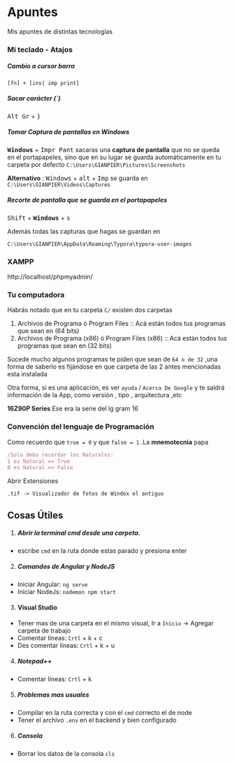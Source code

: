 # Apuntes

Mis apuntes de distintas tecnologías



### Mi teclado - Atajos

##### Cambio a cursor barra

````
[fn] + [ins| imp print]
````

##### Sacar carácter (`)

<kbd>Alt Gr</kbd> + <kbd>}</kbd>

##### Tomar Captura de pantallas en Windows

<kbd>**Windows**</kbd> + <kbd>Impr Pant</kbd>  sacaras una **captura de pantalla** que no se queda en el portapapeles, sino que en su lugar se guarda automáticamente en tu carpeta por defecto `C:\Users\GIANPIER\Pictures\Screenshots`

**Alternativo** :  <kbd>Windows</kbd> + <kbd>alt</kbd> + <kbd>Imp</kbd> se guarda en `C:\Users\GIANPIER\Videos\Captures`



##### Recorte de pantalla que se guarda en el portapapeles

<kbd>Shift</kbd>  + <kbd>**Windows**</kbd> + <kbd>s</kbd> 

Además todas las capturas que hagas se guardan en

```
C:\Users\GIANPIER\AppData\Roaming\Typora\typora-user-images
```



### XAMPP

http://localhost/phpmyadmin/



### Tu computadora

Habrás notado que en tu carpeta `C/` existen dos carpetas

1. Archivos de Programa ó Program Files :: Acá están todos tus programas que sean en (64 bits)
2. Archivos de Programa (x86) ó Program Files (x86) :: Acá están todos tus programas que sean en (32 bits)

Sucede mucho algunos programas te piden que sean de `64 o de 32` ,una forma de saberlo es fijándose en que carpeta de las 2 antes mencionadas esta instalada

Otra forma, si es una aplicación, es ver  `ayuda`  / `Acerca De Google`  y te saldrá información de la App, como versión , tipo , arquitectura ,etc



**16Z90P Series**
Ese era la serie del lg gram 16



### Convención del lenguaje de Programación

Como recuerdo que `true = 0` y que  `false = 1` .La **mnemotecnia** papa

````javascript
/Solo debo recordar los Naturales:
1 es Natural => True
0 es Natural => False
````

Abrir Extensiones

````
.tif -> Visualizador de fotos de Windox el antiguo
````



## Cosas Útiles
1. ##### Abrir la terminal cmd desde una carpeta.
- escribe `cmd` en la ruta donde estas parado y presiona enter
2. ##### Comandos de Angular y NodeJS
- Iniciar Angular: `ng serve` 
- Iniciar NodeJs: `nodemon npm start`
3. #### Visual Studio
- Tener mas de una carpeta en el mismo visual, Ir a `Inicio` -> Agregar carpeta de trabajo
- Comentar líneas: `Crtl` + k + c
- Des comentar líneas: `Crtl` + k + u
4. ##### Notepad++
- Comentar líneas: `Crtl` + k
5. ##### Problemas mas usuales
- Compilar en la ruta correcta y con el `cmd` correcto el de node
- Tener el archivo `.env` en el backend y bien configurado

6. ##### Consola
- Borrar los datos de la consola `cls`
